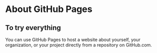 # About GitHub Pages
## To try everything

You can use GitHub Pages to host a website about yourself, your organization, or your project directly from a repository on GitHub.com.
